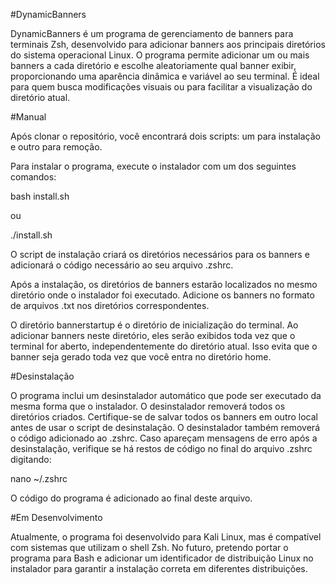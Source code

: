 #DynamicBanners 


DynamicBanners é um programa de gerenciamento de banners para terminais Zsh, desenvolvido para adicionar banners aos principais diretórios do sistema operacional Linux. O programa permite adicionar um ou mais banners a cada diretório e escolhe aleatoriamente qual banner exibir, proporcionando uma aparência dinâmica e variável ao seu terminal. É ideal para quem busca modificações visuais ou para facilitar a visualização do diretório atual.

#Manual


Após clonar o repositório, você encontrará dois scripts: um para instalação e outro para remoção.

Para instalar o programa, execute o instalador com um dos seguintes comandos:


bash install.sh

ou

./install.sh

O script de instalação criará os diretórios necessários para os banners e adicionará o código necessário ao seu arquivo .zshrc.

Após a instalação, os diretórios de banners estarão localizados no mesmo diretório onde o instalador foi executado. Adicione os banners no formato de arquivos .txt nos diretórios correspondentes.

O diretório bannerstartup é o diretório de inicialização do terminal. Ao adicionar banners neste diretório, eles serão exibidos toda vez que o terminal for aberto, independentemente do diretório atual. Isso evita que o banner seja gerado toda vez que você entra no diretório home.

#Desinstalação


O programa inclui um desinstalador automático que pode ser executado da mesma forma que o instalador. O desinstalador removerá todos os diretórios criados. Certifique-se de salvar todos os banners em outro local antes de usar o script de desinstalação. O desinstalador também removerá o código adicionado ao .zshrc. Caso apareçam mensagens de erro após a desinstalação, verifique se há restos de código no final do arquivo .zshrc digitando:

nano ~/.zshrc

O código do programa é adicionado ao final deste arquivo.

#Em Desenvolvimento


Atualmente, o programa foi desenvolvido para Kali Linux, mas é compatível com sistemas que utilizam o shell Zsh. No futuro, pretendo portar o programa para Bash e adicionar um identificador de distribuição Linux no instalador para garantir a instalação correta em diferentes distribuições.
